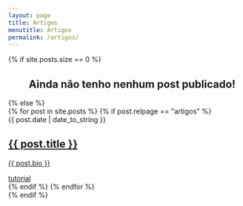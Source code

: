 ```yaml
---
layout: page
title: Artigos
menutitle: Artigos
permalink: /artigos/
---
```


<div class="content" id="content">
  {% if site.posts.size == 0 %}
    <h2 class="title" style="text-align: center;">Ainda não tenho nenhum post publicado!</h2>
  {% else %}
    <div id="cards">
      {% for post in site.posts %}
        {% if post.relpage == "artigos" %}
          <div class="card" style="opacity: 1!important;">
            <span class="articleDate">{{ post.date | date_to_string }}</span>
            <a href="{{ post.url }}"><h2>{{ post.title }}</h2></a>
            <a href="{{ post.url }}"><p>{{ post.bio }}</p></a>
            <div class="tags">
              <a href="#">tutorial</a>
            </div>
          </div>
        {% endif %}
      {% endfor %}
    </div>
  {% endif %}
</div>